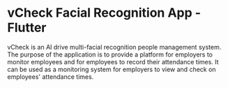 # vCheck Facial Recognition App - Flutter 

vCheck is an AI drive multi-facial recognition people management system. The purpose of the application is to provide a platform for employers to monitor employees and for employees to record their attendance times. It can be used as a monitoring system for employers to view and check on employees' attendance times.

